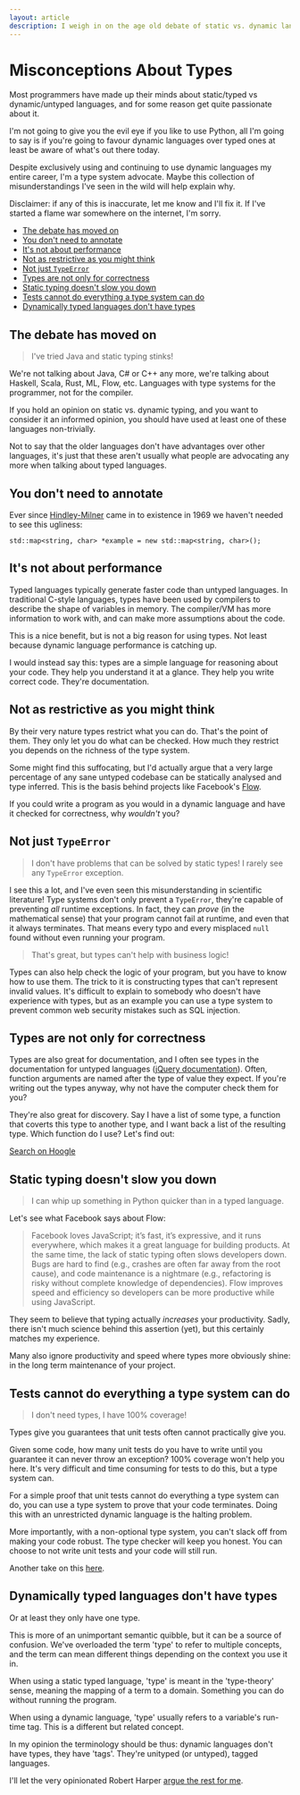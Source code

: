 ```yaml
---
layout: article
description: I weigh in on the age old debate of static vs. dynamic languages, and fix some misconceptions I've seen argued against type systems.
---
```


# Misconceptions About Types

Most programmers have made up their minds about static/typed vs
dynamic/untyped languages, and for some reason get quite passionate
about it.

I'm not going to give you the evil eye if you like to use Python, all
I'm going to say is if you're going to favour dynamic languages over
typed ones at least be aware of what's out there today.

Despite exclusively using and continuing to use dynamic languages my
entire career, I'm a type system advocate. Maybe this collection of
misunderstandings I've seen in the wild will help explain why.

Disclaimer: if any of this is inaccurate, let me know and I'll fix
it. If I've started a flame war somewhere on the internet, I'm sorry.

* [The debate has moved on](#the-debate-has-moved-on)
* [You don't need to annotate](#you-dont-need-to-annotate)
* [It's not about performance](#its-not-about-performance)
* [Not as restrictive as you might think](#not-as-restrictive-as-you-might-think)
* [Not just `TypeError`](#not-just-typeerror)
* [Types are not only for correctness](#types-are-not-only-for-correctness)
* [Static typing doesn't slow you down](#static-typing-doesnt-slow-you-down)
* [Tests cannot do everything a type system can do](#tests-cannot-do-everything-a-type-system-can-do)
* [Dynamically typed languages don't have types](#dynamically-typed-languages-dont-have-types)

## The debate has moved on

> I've tried Java and static typing stinks!

We're not talking about Java, C# or C++ any more, we're talking about
Haskell, Scala, Rust, ML, Flow, etc. Languages with type systems for
the programmer, not for the compiler.

If you hold an opinion on static vs. dynamic typing, and you want to
consider it an informed opinion, you should have used at least one of
these languages non-trivially.

Not to say that the older languages don't have advantages over other
languages, it's just that these aren't usually what people are
advocating any more when talking about typed languages.

## You don't need to annotate

Ever since
[Hindley-Milner](http://en.wikipedia.org/wiki/Hindley–Milner_type_system)
came in to existence in 1969 we haven't needed to see this ugliness:

`std::map<string, char> *example = new std::map<string, char>();`

## It's not about performance

Typed languages typically generate faster code than untyped
languages. In traditional C-style languages, types have been used by
compilers to describe the shape of variables in memory. The
compiler/VM has more information to work with, and can make more
assumptions about the code.

This is a nice benefit, but is not a big reason for using types. Not
least because dynamic language performance is catching up.

I would instead say this: types are a simple language for reasoning
about your code. They help you understand it at a glance. They help
you write correct code. They're documentation.

## Not as restrictive as you might think

By their very nature types restrict what you can do. That's the point
of them. They only let you do what can be checked. How much they
restrict you depends on the richness of the type system.

Some might find this suffocating, but I'd actually argue that a very
large percentage of any sane untyped codebase can be statically
analysed and type inferred. This is the basis behind projects like
Facebook's [Flow](http://flowtype.org).

If you could write a program as you would in a dynamic language and
have it checked for correctness, why *wouldn't* you?

## Not just `TypeError`

> I don't have problems that can be solved by static types! I rarely
> see any `TypeError` exception.

I see this a lot, and I've even seen this misunderstanding in
scientific literature! Type systems don't only prevent a `TypeError`,
they're capable of preventing *all* runtime exceptions. In fact, they
can *prove* (in the mathematical sense) that your program cannot fail
at runtime, and even that it always terminates. That means every typo
and every misplaced `null` found without even running your program.

> That's great, but types can't help with business logic!

Types can also help check the logic of your program, but you have to
know how to use them. The trick to it is constructing types that can't
represent invalid values. It's difficult to explain to somebody who
doesn't have experience with types, but as an example you can use a
type system to prevent common web security mistakes such as SQL
injection.

## Types are not only for correctness

Types are also great for documentation, and I often see types in the
documentation for untyped languages
([jQuery documentation](http://api.jquery.com/add/)). Often, function
arguments are named after the type of value they expect. If you're
writing out the types anyway, why not have the computer check them for
you?

They're also great for discovery. Say I have a list of some type, a
function that coverts this type to another type, and I want back a
list of the resulting type. Which function do I use? Let's find out:

[Search on Hoogle](https://www.haskell.org/hoogle/?hoogle=%28a+-%3e+b%29+-%3e+%5ba%5d+-%3e+%5bb%5d)

## Static typing doesn't slow you down

> I can whip up something in Python quicker than in a typed language.

Let's see what Facebook says about Flow:

> Facebook loves JavaScript; it’s fast, it’s expressive, and it runs
> everywhere, which makes it a great language for building products. At
> the same time, the lack of static typing often slows developers
> down. Bugs are hard to find (e.g., crashes are often far away from the
> root cause), and code maintenance is a nightmare (e.g., refactoring is
> risky without complete knowledge of dependencies). Flow improves speed
> and efficiency so developers can be more productive while using
> JavaScript.

They seem to believe that typing actually *increases* your
productivity. Sadly, there isn't much science behind this assertion
(yet), but this certainly matches my experience.

Many also ignore productivity and speed where types more obviously
shine: in the long term maintenance of your project.

## Tests cannot do everything a type system can do

> I don't need types, I have 100% coverage!

Types give you guarantees that unit tests often cannot practically
give you.

Given some code, how many unit tests do you have to write until you
guarantee it can never throw an exception? 100% coverage won't help
you here. It's very difficult and time consuming for tests to do this,
but a type system can.

For a simple proof that unit tests cannot do everything a type system
can do, you can use a type system to prove that your code
terminates. Doing this with an unrestricted dynamic language is the
halting problem.

More importantly, with a non-optional type system, you can't slack off
from making your code robust. The type checker will keep you
honest. You can choose to not write unit tests and your code will
still run.

Another take on this [here](http://evanfarrer.blogspot.ca/2012/06/unit-testing-isnt-enough-you-need.html).

## Dynamically typed languages don't have types

Or at least they only have one type.

This is more of an unimportant semantic quibble, but it can be a
source of confusion. We've overloaded the term 'type' to refer to
multiple concepts, and the term can mean different things depending on
the context you use it in.

When using a static typed language, 'type' is meant in the
'type-theory' sense, meaning the mapping of a term to a
domain. Something you can do without running the program.

When using a dynamic language, 'type' usually refers to a variable's
run-time tag. This is a different but related concept.

In my opinion the terminology should be thus: dynamic languages don't
have types, they have 'tags'. They're unityped (or untyped), tagged
languages.

I'll let the very opinionated Robert Harper [argue the rest for me](https://existentialtype.wordpress.com/2011/03/19/dynamic-languages-are-static-languages/).
